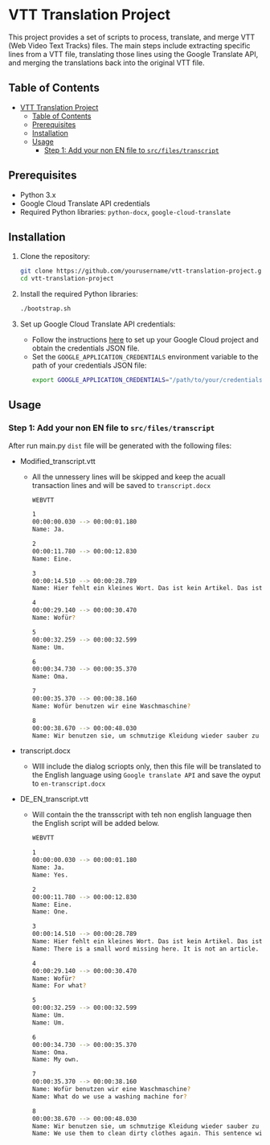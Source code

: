 # VTT Translation Project

This project provides a set of scripts to process, translate, and merge VTT (Web Video Text Tracks) files. The main steps include extracting specific lines from a VTT file, translating those lines using the Google Translate API, and merging the translations back into the original VTT file.

## Table of Contents

- [VTT Translation Project](#vtt-translation-project)
  - [Table of Contents](#table-of-contents)
  - [Prerequisites](#prerequisites)
  - [Installation](#installation)
  - [Usage](#usage)
    - [Step 1: Add your non EN file to `src/files/transcript`](#step-1-add-your-non-en-file-to-srcfilestranscript)

## Prerequisites

- Python 3.x
- Google Cloud Translate API credentials
- Required Python libraries: `python-docx`, `google-cloud-translate`

## Installation

1. Clone the repository:
    ```sh
    git clone https://github.com/yourusername/vtt-translation-project.git
    cd vtt-translation-project
    ```

2. Install the required Python libraries:
    ```sh
    ./bootstrap.sh
    ```

3. Set up Google Cloud Translate API credentials:
    - Follow the instructions [here](https://cloud.google.com/translate/docs/setup) to set up your Google Cloud project and obtain the credentials JSON file.
    - Set the `GOOGLE_APPLICATION_CREDENTIALS` environment variable to the path of your credentials JSON file:
        ```sh
        export GOOGLE_APPLICATION_CREDENTIALS="/path/to/your/credentials.json"
        ```

## Usage

### Step 1: Add your non EN file to `src/files/transcript`

After run main.py `dist` file will be generated with the following files:
 -  Modified_transcript.vtt
    -  All the unnessery lines will be skipped and keep the acuall transaction lines and will be saved to `transcript.docx`
        ```bash
        WEBVTT

        1
        00:00:00.030 --> 00:00:01.180
        Name: Ja.

        2
        00:00:11.780 --> 00:00:12.830
        Name: Eine.

        3
        00:00:14.510 --> 00:00:28.789
        Name: Hier fehlt ein kleines Wort. Das ist kein Artikel. Das ist ein Wort, das wir verwenden, wenn wir Zusätze haben mit der Frage, wofür?

        4
        00:00:29.140 --> 00:00:30.470
        Name: Wofür?

        5
        00:00:32.259 --> 00:00:32.599
        Name: Um.

        6
        00:00:34.730 --> 00:00:35.370
        Name: Oma.

        7
        00:00:35.370 --> 00:00:38.160
        Name: Wofür benutzen wir eine Waschmaschine?

        8
        00:00:38.670 --> 00:00:48.030
        Name: Wir benutzen sie, um schmutzige Kleidung wieder sauber zu machen. Dieser Satz mit um. Der hat kein Subjekt.

        ```

 -  transcript.docx
    -  WIll include the dialog scriopts only, then this file will be translated to the English language using `Google translate API` and save the oyput to `en-transcript.docx`
 -  DE_EN_transcript.vtt
    -  Will contain the the transscript with teh non english language then the English script will be added below.
        ```Bash
        WEBVTT

        1
        00:00:00.030 --> 00:00:01.180
        Name: Ja.
        Name: Yes.

        2
        00:00:11.780 --> 00:00:12.830
        Name: Eine.
        Name: One.

        3
        00:00:14.510 --> 00:00:28.789
        Name: Hier fehlt ein kleines Wort. Das ist kein Artikel. Das ist ein Wort, das wir verwenden, wenn wir Zusätze haben mit der Frage, wofür?
        Name: There is a small word missing here. It is not an article. It is a word we use when we have additions with the question, what for?

        4
        00:00:29.140 --> 00:00:30.470
        Name: Wofür?
        Name: For what?

        5
        00:00:32.259 --> 00:00:32.599
        Name: Um.
        Name: Um.

        6
        00:00:34.730 --> 00:00:35.370
        Name: Oma.
        Name: My own.

        7
        00:00:35.370 --> 00:00:38.160
        Name: Wofür benutzen wir eine Waschmaschine?
        Name: What do we use a washing machine for?

        8
        00:00:38.670 --> 00:00:48.030
        Name: Wir benutzen sie, um schmutzige Kleidung wieder sauber zu machen. Dieser Satz mit um. Der hat kein Subjekt.
        Name: We use them to clean dirty clothes again. This sentence with um. It has no subject.

        ```
